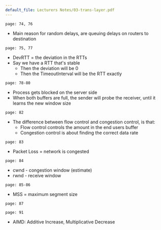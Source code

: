 ```yaml
---
default_file: Lecturers Notes/03-trans-layer.pdf
---
```

```slide-note
page: 74, 76
```
- Main reason for random delays, are queuing delays on routers to destination
```slide-note
page: 75, 77
```
- DevRTT = the deviation in the RTTs
- Say we have a RTT that's stable
	- Then the deviation will be 0
	- Then the TimeoutInterval will be the RTT exactly
```slide-note
page: 78-80
```
- Process gets blocked on the server side
- When both buffers are full, the sender will probe the receiver, until it learns the new window size
```slide-note
page: 82
```
- The difference between flow control and congestion control, is that:
	- Flow control controls the amount in the end users buffer
	- Congestion control is about finding the correct data rate
```slide-note
page: 83
```
- Packet Loss = network is congested
```slide-note
page: 84
```
- cwnd - congestion window (estimate)
- rwnd - receive window 
```slide-note
page: 85-86
```
- MSS = maximum segment size
```slide-note
page: 87
```
```slide-note
page: 91
```
- AIMD: Additive Increase, Multiplicative Decrease